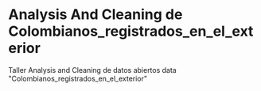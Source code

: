 # Analysis And Cleaning de Colombianos_registrados_en_el_exterior
Taller Analysis and Cleaning de datos abiertos data  "Colombianos_registrados_en_el_exterior"
